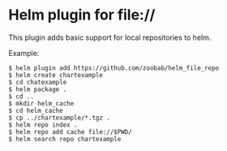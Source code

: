 # Helm plugin for file://

This plugin adds basic support for local repositories to helm.

Example:
```
$ helm plugin add https://github.com/zoobab/helm_file_repo
$ helm create chartexample
$ cd chatexample
$ helm package .
$ cd ..
$ mkdir helm_cache
$ cd helm_cache
$ cp ../chartexample/*.tgz .
$ helm repo index .
$ helm repo add cache file://$PWD/
$ helm search repo chartexample
```

